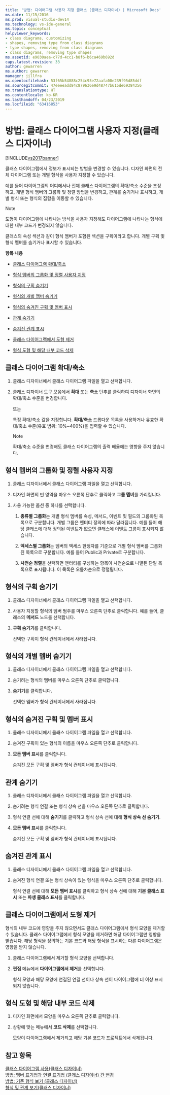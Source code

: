 ```yaml
---
title: '방법: 다이어그램 사용자 지정 클래스 (클래스 디자이너) | Microsoft Docs'
ms.date: 11/15/2016
ms.prod: visual-studio-dev14
ms.technology: vs-ide-general
ms.topic: conceptual
helpviewer_keywords:
- class diagrams, customizing
- shapes, removing type from class diagrams
- type shapes, removing from class diagrams
- class diagrams, removing type shapes
ms.assetid: e9030aea-c77d-4cc1-b8f6-b6ca469b692d
caps.latest.revision: 33
author: gewarren
ms.author: gewarren
manager: jillfra
ms.openlocfilehash: 53f65b54888c254c93e72aafa00e239f95d85ddf
ms.sourcegitcommit: 47eeeeadd84c879636e9d48747b615de69384356
ms.translationtype: HT
ms.contentlocale: ko-KR
ms.lasthandoff: 04/23/2019
ms.locfileid: "63416853"
---
```

# <a name="how-to-customize-class-diagrams-class-designer"></a>방법: 클래스 다이어그램 사용자 지정(클래스 디자이너)
[!INCLUDE[vs2017banner](../includes/vs2017banner.md)]

클래스 다이어그램에서 정보가 표시되는 방법을 변경할 수 있습니다. 디자인 화면의 전체 다이어그램 또는 개별 형식을 사용자 지정할 수 있습니다.  
  
 예를 들어 다이어그램의 어디에서나 전체 클래스 다이어그램의 확대/축소 수준을 조정하고, 개별 형식 멤버의 그룹화 및 정렬 방법을 변경하고, 관계를 숨기거나 표시하고, 개별 형식 또는 형식의 집합을 이동할 수 있습니다.  
  
> [!NOTE]
> 도형이 다이어그램에 나타나는 방식을 사용자 지정해도 다이어그램에 나타나는 형식에 대한 내부 코드가 변경되지 않습니다.  
  
 클래스의 속성 섹션과 같이 형식 멤버가 포함된 섹션을 구획이라고 합니다. 개별 구획 및 형식 멤버를 숨기거나 표시할 수 있습니다.  
  
 **항목 내용**  
  
- [클래스 다이어그램 확대/축소](../ide/how-to-customize-class-diagrams-class-designer.md#ZoomInOut)  
  
- [형식 멤버의 그룹화 및 정렬 사용자 지정](../ide/how-to-customize-class-diagrams-class-designer.md#CustomizeGroupingSorting)  
  
- [형식의 구획 숨기기](../ide/how-to-customize-class-diagrams-class-designer.md#HideCompartments)  
  
- [형식의 개별 멤버 숨기기](../ide/how-to-customize-class-diagrams-class-designer.md#HideMembers)  
  
- [형식의 숨겨진 구획 및 멤버 표시](../ide/how-to-customize-class-diagrams-class-designer.md#DisplayHiddenCompartmentsAndMemberrs)  
  
- [관계 숨기기](../ide/how-to-customize-class-diagrams-class-designer.md#HideAssociationAndInheritance)  
  
- [숨겨진 관계 표시](../ide/how-to-customize-class-diagrams-class-designer.md#DisplayAssociationAndInheritance)  
  
- [클래스 다이어그램에서 도형 제거](../ide/how-to-customize-class-diagrams-class-designer.md#RemoveCodeAndShape)  
  
- [형식 도형 및 해당 내부 코드 삭제](../ide/how-to-customize-class-diagrams-class-designer.md#DeleteTypeShapeAndCode)  
  
## <a name="ZoomInOut"></a> 클래스 다이어그램 확대/축소  
  
1. 클래스 디자이너에서 클래스 다이어그램 파일을 열고 선택합니다.  
  
2. 클래스 디자이너 도구 모음에서 **확대** 또는 **축소** 단추를 클릭하여 디자이너 화면의 확대/축소 수준을 변경합니다.  
  
     또는  
  
     특정 확대/축소 값을 지정합니다. **확대/축소** 드롭다운 목록을 사용하거나 유효한 확대/축소 수준(유효 범위: 10%~400%)을 입력할 수 있습니다.  
  
    > [!NOTE]
    > 확대/축소 수준을 변경해도 클래스 다이어그램의 출력 배율에는 영향을 주지 않습니다.  
  
## <a name="CustomizeGroupingSorting"></a> 형식 멤버의 그룹화 및 정렬 사용자 지정  
  
1. 클래스 디자이너에서 클래스 다이어그램 파일을 열고 선택합니다.  
  
2. 디자인 화면의 빈 영역을 마우스 오른쪽 단추로 클릭하고 **그룹 멤버**를 가리킵니다.  
  
3. 사용 가능한 옵션 중 하나를 선택합니다.  
  
    1. **종류별 그룹화**는 개별 형식 멤버를 속성, 메서드, 이벤트 및 필드의 그룹화된 목록으로 구분합니다. 개별 그룹은 엔터티 정의에 따라 달라집니다. 예를 들어 해당 클래스에 대해 정의된 이벤트가 없으면 클래스에 이벤트 그룹이 표시되지 않습니다.  
  
    2. **액세스별 그룹화**는 멤버의 액세스 한정자를 기준으로 개별 형식 멤버를 그룹화된 목록으로 구분합니다. 예를 들어 Public과 Private로 구분합니다.  
  
    3. **사전순 정렬**을 선택하면 엔터티를 구성하는 항목이 사전순으로 나열된 단일 목록으로 표시됩니다. 이 목록은 오름차순으로 정렬됩니다.  
  
## <a name="HideCompartments"></a> 형식의 구획 숨기기  
  
1. 클래스 디자이너에서 클래스 다이어그램 파일을 열고 선택합니다.  
  
2. 사용자 지정할 형식의 멤버 범주를 마우스 오른쪽 단추로 클릭합니다. 예를 들어, 클래스의 **메서드** 노드를 선택합니다.  
  
3. **구획 숨기기**를 클릭합니다.  
  
     선택한 구획이 형식 컨테이너에서 사라집니다.  
  
## <a name="HideMembers"></a> 형식의 개별 멤버 숨기기  
  
1. 클래스 디자이너에서 클래스 다이어그램 파일을 열고 선택합니다.  
  
2. 숨기려는 형식의 멤버를 마우스 오른쪽 단추로 클릭합니다.  
  
3. **숨기기**를 클릭합니다.  
  
     선택한 멤버가 형식 컨테이너에서 사라집니다.  
  
## <a name="DisplayHiddenCompartmentsAndMemberrs"></a> 형식의 숨겨진 구획 및 멤버 표시  
  
1. 클래스 디자이너에서 클래스 다이어그램 파일을 열고 선택합니다.  
  
2. 숨겨진 구획이 있는 형식의 이름을 마우스 오른쪽 단추로 클릭합니다.  
  
3. **모든 멤버 표시**를 클릭합니다.  
  
     숨겨진 모든 구획 및 멤버가 형식 컨테이너에 표시됩니다.  
  
## <a name="HideAssociationAndInheritance"></a> 관계 숨기기  
  
1. 클래스 디자이너에서 클래스 다이어그램 파일을 열고 선택합니다.  
  
2. 숨기려는 형식 연결 또는 형식 상속 선을 마우스 오른쪽 단추로 클릭합니다.  
  
3. 형식 연결 선에 대해 **숨기기**를 클릭하고 형식 상속 선에 대해 **형식 상속 선 숨기기**.  
  
4. **모든 멤버 표시**를 클릭합니다.  
  
     숨겨진 모든 구획 및 멤버가 형식 컨테이너에 표시됩니다.  
  
## <a name="DisplayAssociationAndInheritance"></a> 숨겨진 관계 표시  
  
1. 클래스 디자이너에서 클래스 다이어그램 파일을 열고 선택합니다.  
  
2. 숨겨진 형식 연결 또는 형식 상속이 있는 형식을 마우스 오른쪽 단추로 클릭합니다.  
  
   형식 연결 선에 대해 **모든 멤버 표시**를 클릭하고 형식 상속 선에 대해 **기본 클래스 표시** 또는 **파생 클래스 표시**를 클릭합니다.  
  
## <a name="RemoveCodeAndShape"></a> 클래스 다이어그램에서 도형 제거  
 형식의 내부 코드에 영향을 주지 않으면서도 클래스 다이어그램에서 형식 모양을 제거할 수 있습니다. 클래스 다이어그램에서 형식 모양을 제거하면 해당 다이어그램만 영향을 받습니다. 해당 형식을 정의하는 기본 코드와 해당 형식을 표시하는 다른 다이어그램은 영향을 받지 않습니다.  
  
1. 클래스 다이어그램에서 제거할 형식 모양을 선택합니다.  
  
2. **편집** 메뉴에서 **다이어그램에서 제거**를 선택합니다.  
  
     형식 모양과 해당 모양에 연결된 연결 선이나 상속 선이 다이어그램에 더 이상 표시되지 않습니다.  
  
## <a name="DeleteTypeShapeAndCode"></a> 형식 도형 및 해당 내부 코드 삭제  
  
1. 디자인 화면에서 모양을 마우스 오른쪽 단추로 클릭합니다.  
  
2. 상황에 맞는 메뉴에서 **코드 삭제**를 선택합니다.  
  
     모양이 다이어그램에서 제거되고 해당 기본 코드가 프로젝트에서 삭제됩니다.  
  
## <a name="see-also"></a>참고 항목  
 [클래스 다이어그램 사용(클래스 디자이너)](../ide/working-with-class-diagrams-class-designer.md)   
 [방법: 멤버 표기법과 연결 표기법 (클래스 디자이너) 간 변경](../ide/how-to-change-between-member-notation-and-association-notation-class-designer.md)   
 [방법: 기존 형식 보기 (클래스 디자이너)](../ide/how-to-view-existing-types-class-designer.md)   
 [형식 및 관계 보기(클래스 디자이너)](../ide/viewing-types-and-relationships-class-designer.md)
